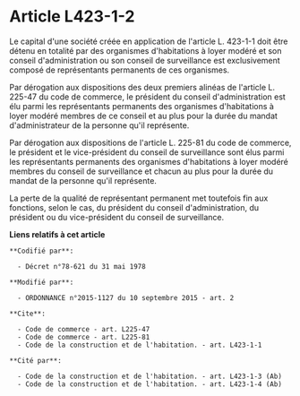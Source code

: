 # Article L423-1-2

Le capital d'une société créée en application de l'article L. 423-1-1 doit être détenu en totalité par des organismes
d'habitations à loyer modéré et son conseil d'administration ou son conseil de surveillance est exclusivement composé de
représentants permanents de ces organismes. 

Par dérogation aux dispositions des deux premiers alinéas de l'article L. 225-47 du code de commerce, le président du conseil
d'administration est élu parmi les représentants permanents des organismes d'habitations à loyer modéré membres de ce conseil
et au plus pour la durée du mandat d'administrateur de la personne qu'il représente. 

Par dérogation aux dispositions de l'article L. 225-81 du code de commerce, le président et le vice-président du conseil de
surveillance sont élus parmi les représentants permanents des organismes d'habitations à loyer modéré membres du conseil de
surveillance et chacun au plus pour la durée du mandat de la personne qu'il représente. 

La perte de la qualité de représentant permanent met toutefois fin aux fonctions, selon le cas, du président du conseil
d'administration, du président ou du vice-président du conseil de surveillance.

**Liens relatifs à cet article**

	**Codifié par**:

	  - Décret n°78-621 du 31 mai 1978

	**Modifié par**:

	  - ORDONNANCE n°2015-1127 du 10 septembre 2015 - art. 2

	**Cite**:

	  - Code de commerce - art. L225-47
	  - Code de commerce - art. L225-81
	  - Code de la construction et de l'habitation. - art. L423-1-1

	**Cité par**:

	  - Code de la construction et de l'habitation. - art. L423-1-3 (Ab)
	  - Code de la construction et de l'habitation. - art. L423-1-4 (Ab)

